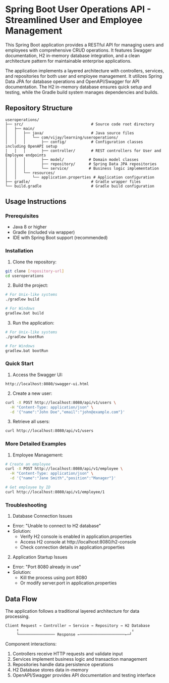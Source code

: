 # Spring Boot User Operations API - Streamlined User and Employee Management

This Spring Boot application provides a RESTful API for managing users and employees with comprehensive CRUD operations. It features Swagger documentation, H2 in-memory database integration, and a clean architecture pattern for maintainable enterprise applications.

The application implements a layered architecture with controllers, services, and repositories for both user and employee management. It utilizes Spring Data JPA for database operations and OpenAPI/Swagger for API documentation. The H2 in-memory database ensures quick setup and testing, while the Gradle build system manages dependencies and builds.

## Repository Structure
```
useroperations/
├── src/                              # Source code root directory
│   ├── main/
│   │   ├── java/                     # Java source files
│   │   │   └── com/vijay/learning/useroperations/
│   │   │       ├── config/           # Configuration classes including OpenAPI setup
│   │   │       ├── controller/       # REST controllers for User and Employee endpoints
│   │   │       ├── model/           # Domain model classes
│   │   │       ├── repository/      # Spring Data JPA repositories
│   │   │       └── service/         # Business logic implementation
│   │   └── resources/
│   │       └── application.properties # Application configuration
├── gradle/                           # Gradle wrapper files
└── build.gradle                      # Gradle build configuration
```

## Usage Instructions
### Prerequisites
- Java 8 or higher
- Gradle (included via wrapper)
- IDE with Spring Boot support (recommended)

### Installation

1. Clone the repository:
```bash
git clone [repository-url]
cd useroperations
```

2. Build the project:
```bash
# For Unix-like systems
./gradlew build

# For Windows
gradlew.bat build
```

3. Run the application:
```bash
# For Unix-like systems
./gradlew bootRun

# For Windows
gradlew.bat bootRun
```

### Quick Start

1. Access the Swagger UI:
```
http://localhost:8080/swagger-ui.html
```

2. Create a new user:
```bash
curl -X POST http://localhost:8080/api/v1/users \
  -H "Content-Type: application/json" \
  -d '{"name":"John Doe","email":"john@example.com"}'
```

3. Retrieve all users:
```bash
curl http://localhost:8080/api/v1/users
```

### More Detailed Examples

1. Employee Management:
```bash
# Create an employee
curl -X POST http://localhost:8080/api/v1/employee \
  -H "Content-Type: application/json" \
  -d '{"name":"Jane Smith","position":"Manager"}'

# Get employee by ID
curl http://localhost:8080/api/v1/employee/1
```

### Troubleshooting

1. Database Connection Issues
- Error: "Unable to connect to H2 database"
- Solution: 
  - Verify H2 console is enabled in application.properties
  - Access H2 console at http://localhost:8080/h2-console
  - Check connection details in application.properties

2. Application Startup Issues
- Error: "Port 8080 already in use"
- Solution:
  - Kill the process using port 8080
  - Or modify server.port in application.properties

## Data Flow
The application follows a traditional layered architecture for data processing.

```ascii
Client Request → Controller → Service → Repository → H2 Database
     ↑                                                  ↓
     └──────────────── Response ←────────────────────←─┘
```

Component interactions:
1. Controllers receive HTTP requests and validate input
2. Services implement business logic and transaction management
3. Repositories handle data persistence operations
4. H2 Database stores data in-memory
5. OpenAPI/Swagger provides API documentation and testing interface